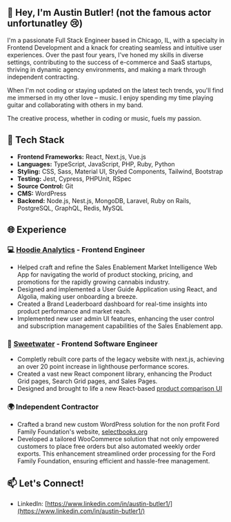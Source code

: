 ## 👋 Hey, I'm Austin Butler! (not the famous actor unfortunatley 😢)

I'm a passionate Full Stack Engineer based in Chicago, IL, with a specialty in Frontend Development and a knack for creating seamless and intuitive user experiences. Over the past four years, I've honed my skills in diverse settings, contributing to the success of e-commerce and SaaS startups, thriving in dynamic agency environments, and making a mark through independent contracting.

When I'm not coding or staying updated on the latest tech trends, you'll find me immersed in my other love – music. I enjoy spending my time playing guitar and collaborating with others in my band. 

The creative process, whether in coding or music, fuels my passion.

## 🚀 Tech Stack
- **Frontend Frameworks:** React, Next.js, Vue.js
- **Languages:** TypeScript, JavaScript, PHP, Ruby, Python
- **Styling:** CSS, Sass, Material UI, Styled Components, Tailwind, Bootstrap
- **Testing:** Jest, Cypress, PHPUnit, RSpec
- **Source Control:** Git
- **CMS:** WordPress
- **Backend:** Node.js, Nest.js, MongoDB, Laravel, Ruby on Rails, PostgreSQL, GraphQL, Redis, MySQL

## 🌐 Experience

### 💻 [Hoodie Analytics](https://www.hoodieanalytics.com/) - Frontend Engineer
- Helped craft and refine the Sales Enablement Market Intelligence Web App for navigating the world of product stocking, pricing, and promotions for the rapidly growing cannabis industry.
- Designed and implemented a User Guide Application using React, and Algolia, making user onboarding a breeze.
- Created a Brand Leaderboard dashboard for real-time insights into product performance and market reach.
- Implemented new user admin UI features, enhancing the user control and subscription management capabilities of the Sales Enablement app.

### 🎸 [Sweetwater](https://www.sweetwater.com/) - Frontend Software Engineer
- Completly rebuilt core parts of the legacy website with next.js, achieving an over 20 point increase in lighthouse performance scores.
- Created a vast new React component library, enhancing the Product Grid pages, Search Grid pages, and Sales Pages.
- Designed and brought to life a new React-based [product comparison UI](https://www.sweetwater.com/store/search?s=red+guitar)

### 🌍 Independent Contractor

- Crafted a brand new custom WordPress solution for the non profit Ford Family Foundation's website, [selectbooks.org](https://selectbooks.org/)
- Developed a tailored WooCommerce solution that not only empowered customers to place free orders but also automated weekly order exports. This enhancement streamlined order processing for the Ford Family Foundation, ensuring efficient and hassle-free management.

## 📫 Let's Connect!

- LinkedIn: [https://www.linkedin.com/in/austin-butler1/](https://www.linkedin.com/in/austin-butler1/)
